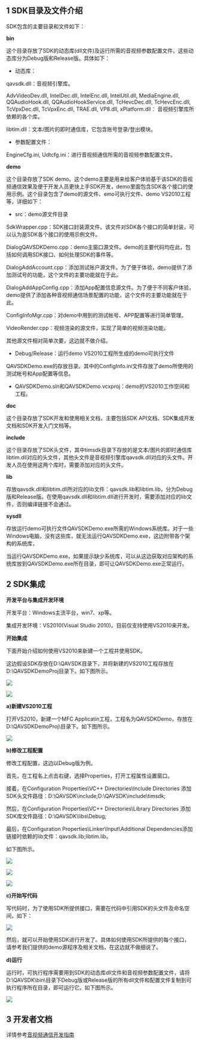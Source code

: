 ## 1 SDK目录及文件介绍

SDK包含的主要目录和文件如下：

**bin**

这个目录存放了SDK的动态库(dll文件)及运行所需的音视频参数配置文件，这些动态库分为Debug版和Release版。具体如下：

- 动态库：

qavsdk.dll：音视频引擎库。

AdvVideoDev.dll, IntelDec.dll, IntelEnc.dll, IntelUtil.dll, MediaEngine.dll, QQAudioHook.dll, QQAudioHookService.dll, TcHevcDec.dll, TcHevcEnc.dll, TcVpxDec.dll, TcVpxEnc.dll, TRAE.dll, VP8.dll, xPlatform.dll：
音视频引擎库所依赖的各个库。

libtim.dll：文本/图片的即时通信库，它包含账号登录/登出模块。

- 参数配置文件：

EngineCfg.ini, Udtcfg.ini：进行音视频通信所需的音视频参数配置文件。

**demo**

这个目录存放了SDK demo。这个demo主要是用来给客户体验基于该SDK的音视频通信效果及便于开发人员更快上手SDK开发，demo里面包含SDK各个接口的使用示例。这个目录包含了demo的源文件、emo可执行文件、demo VS2010工程等，详细如下：

- src：demo源文件目录

SdkWrapper.cpp：SDK接口封装源文件。该文件对SDK各个接口的简单封装，可以认为是SDK各个接口的使用示例文件。

DialogQAVSDKDemo.cpp：demo主窗口源文件。demo的主要代码均在此，包括如何调用SDK接口、如何处理SDK的事件等。

DialogAddAccount.cpp：添加测试账户源文件。为了便于体验，demo提供了添加测试号的功能，这个文件的主要功能就在于此。

DialogAddAppConfig.cpp：添加App配置信息源文件。为了便于不同客户体验，demo提供了添加各种音视频通信场景配置的功能，这个文件的主要功能就在于此。

ConfigInfoMgr.cpp：对demo中用到的测试帐号、APP配置等进行简单管理。

VideoRender.cpp：视频渲染的源文件，实现了简单的视频渲染功能。

其他源文件相对简单次要，这边就不做介绍。

- Debug/Release：运行demo VS2010工程所生成的demo可执行文件

QAVSDKDemo.exe的存放目录。其中的ConfigInfo.ini文件存放了demo所使用的测试帐号和App配置等信息。

- QAVSDKDemo.sln和QAVSDKDemo.vcxproj：demo的VS2010工作空间和工程。


**doc**

这个目录存放了SDK开发和使用相关文档，主要包括SDK API文档、SDK集成开发文档和SDK开发入门文档等。

**include**

这个目录存放了SDK头文件，其中timsdk目录下存放的是文本/图片的即时通信库libtim.dll对应的头文件，其他头文件是音视频引擎库qavsdk.dll对应的头文件。开发人员在使用这两个库时，需要添加对应的头文件。

**lib**

存放qavsdk.dll和libtim.dll所对应的lib文件：qavsdk.lib和libtim.lib，分为Debug版和Release版。在使用qavsdk.dll和libtim.dll进行开发时，需要添加对应的lib文件，否则编译链接不会通过。

**sysdll**

存放运行demo可执行文件QAVSDKDemo.exe所需的Windows系统库。对于一些Windows电脑，没有这些库，就无法运行QAVSDKDemo.exe，这边附带各个架构的系统库，

当运行QAVSDKDemo.exe，如果提示缺少系统库，可以从这边获取对应架构的系统库放到QAVSDKDemo.exe所在目录，即可让QAVSDKDemo.exe正常运行。

## 2 SDK集成

**开发平台与集成开发环境**

开发平台：Windows主流平台，win7、xp等。

集成开发环境：VS2010(Visual Studio 2010)。目前仅支持使用VS2010来开发。

**开始集成**

下面开始介绍如何使用VS2010来新建一个工程并使用SDK。

这边假设SDK存放在D:\QAVSDK目录下，并将新建的VS2010工程存放在D:\QAVSDKDemoProj目录下。如下图所示。

![](http://imgcache.tce.fsphere.cn/static/qzonestyle.gtimg.cn/qzone/vas/opensns/res/img/WindowsC++kehuduanjicheng-1.png)

![](http://imgcache.tce.fsphere.cn/static/qzonestyle.gtimg.cn/qzone/vas/opensns/res/img/WindowsC++kehuduanjicheng-2.png)

**a)新建VS2010工程**

打开VS2010，新建一个MFC Applicatin工程，工程名为QAVSDKDemo，存放在D:\QAVSDKDemoProj\目录下。如下图所示。

![](http://imgcache.tce.fsphere.cn/static/qzonestyle.gtimg.cn/qzone/vas/opensns/res/img/WindowsC++kehuduanjicheng-3.png)

**b)修改工程配置**

修改工程配置，这边以Debug版为例。

首先，在工程名上点击右键，选择Properties，打开工程属性设置窗口。

接着，在Configuration Properties\VC++ Directories\Include Directories 添加SDK头文件路径：D:\QAVSDK\include;D:\QAVSDK\include\timsdk;

然后，在Configuration Properties\VC++ Directories\Library Directories 添加SDK库文件路径：D:\QAVSDK\libs\Debug;

最后，在Configuration Properties\Linker\Input\Additional Dependencies添加链接时依赖的lib文件：qavsdk.lib;libtim.lib。

如下图所示。

![](http://imgcache.tce.fsphere.cn/static/qzonestyle.gtimg.cn/qzone/vas/opensns/res/img/WindowsC++kehuduanjicheng-4.png)

![](http://imgcache.tce.fsphere.cn/static/qzonestyle.gtimg.cn/qzone/vas/opensns/res/img/WindowsC++kehuduanjicheng-5.png)

![](http://imgcache.tce.fsphere.cn/static/qzonestyle.gtimg.cn/qzone/vas/opensns/res/img/WindowsC++kehuduanjicheng-6.png)



**c)开始写代码**

写代码时，为了使用SDK所提供接口，需要在代码中引用SDK的头文件及命名空间，如下：

![](http://imgcache.tce.fsphere.cn/static/qzonestyle.gtimg.cn/qzone/vas/opensns/res/img/WindowsC++kehuduanjicheng-7.png)

然后，就可以开始使用SDK进行开发了。具体如何使用SDK所提供的每个接口，请参考我们提供的demo源程序及相关文档，在这边就不做细说了。

**d)运行**

运行时，可执行程序需要用到SDK的动态库dll文件和音视频参数配置文件，请将D:\QAVSDK\bin\目录下Debug版或Release版的所有dll文件和配置文件复制到可执行程序所在目录，即可运行它。如下图所示。 

![](http://imgcache.tce.fsphere.cn/static/qzonestyle.gtimg.cn/qzone/vas/opensns/res/img/WindowsC++kehuduanjicheng-8.png)

## 3 开发者文档

详情参考[音视频通信开发指南](http://tce.fsphere.cn/wiki/%E9%9F%B3%E8%A7%86%E9%A2%91%E9%80%9A%E4%BF%A1%E5%BC%80%E5%8F%91%E6%8C%87%E5%8D%97)